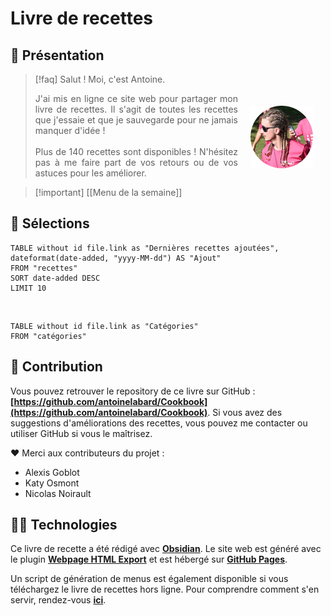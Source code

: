 # Livre de recettes

## 👋 Présentation

> [!faq] Salut ! Moi, c'est Antoine.
>  <div><img src="photo.webp" alt="profile picture" width="100" height="100" style="margin: 20px; float: right; shape: circle();"><p style="text-align:justify;">J'ai mis en ligne ce site web pour partager mon livre de recettes. Il s'agit de toutes les recettes que j'essaie et que je sauvegarde pour ne jamais manquer d'idée !<br><br>Plus de 140 recettes sont disponibles ! N'hésitez pas à me faire part de vos retours ou de vos astuces pour les améliorer.</p></div>

> [!important] [[Menu de la semaine]]

## 🌮 Sélections

```dataview
TABLE without id file.link as "Dernières recettes ajoutées", dateformat(date-added, "yyyy-MM-dd") AS "Ajout"
FROM "recettes" 
SORT date-added DESC
LIMIT 10
```

<br>

```dataview
TABLE without id file.link as "Catégories"
FROM "catégories"
```

## 🤝 Contribution

Vous pouvez retrouver le repository de ce livre sur GitHub : **[https://github.com/antoinelabard/Cookbook](https://github.com/antoinelabard/Cookbook)**. Si vous avez des suggestions d'améliorations des recettes, vous pouvez me contacter ou utiliser GitHub si vous le maîtrisez.

❤️ Merci aux contributeurs du projet :

- Alexis Goblot
- Katy Osmont
- Nicolas Noirault

## 🧑‍💻 Technologies

Ce livre de recette a été rédigé avec **[Obsidian](http://obsidian.md)**. Le site web est généré avec le plugin **[Webpage HTML Export](https://github.com/KosmosisDire/obsidian-webpage-export)** et est hébergé sur **[GitHub Pages](https://pages.github.com/)**.

Un script de génération de menus est également disponible si vous téléchargez le livre de recettes hors ligne. Pour comprendre comment s'en servir, rendez-vous **[ici](https://github.com/antoinelabard/Cookbook/blob/main/cookbook.py)**.

